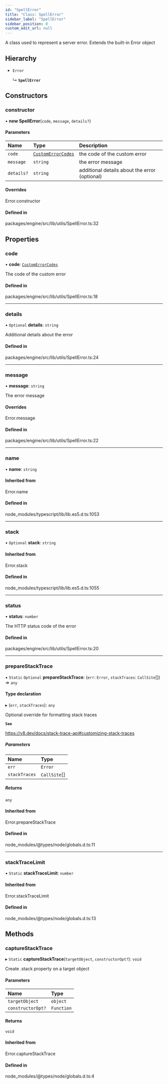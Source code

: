 ```yaml
---
id: "SpellError"
title: "Class: SpellError"
sidebar_label: "SpellError"
sidebar_position: 0
custom_edit_url: null
---
```


A class used to represent a server error. Extends the built-in Error object

## Hierarchy

- `Error`

  ↳ **`SpellError`**

## Constructors

### constructor

• **new SpellError**(`code`, `message`, `details?`)

#### Parameters

| Name | Type | Description |
| :------ | :------ | :------ |
| `code` | [`CustomErrorCodes`](../#customerrorcodes) | the code of the custom error |
| `message` | `string` | the error message |
| `details?` | `string` | additional details about the error (optional) |

#### Overrides

Error.constructor

#### Defined in

packages/engine/src/lib/utils/SpellError.ts:32

## Properties

### code

• **code**: [`CustomErrorCodes`](../#customerrorcodes)

The code of the custom error

#### Defined in

packages/engine/src/lib/utils/SpellError.ts:18

___

### details

• `Optional` **details**: `string`

Additional details about the error

#### Defined in

packages/engine/src/lib/utils/SpellError.ts:24

___

### message

• **message**: `string`

The error message

#### Overrides

Error.message

#### Defined in

packages/engine/src/lib/utils/SpellError.ts:22

___

### name

• **name**: `string`

#### Inherited from

Error.name

#### Defined in

node_modules/typescript/lib/lib.es5.d.ts:1053

___

### stack

• `Optional` **stack**: `string`

#### Inherited from

Error.stack

#### Defined in

node_modules/typescript/lib/lib.es5.d.ts:1055

___

### status

• **status**: `number`

The HTTP status code of the error

#### Defined in

packages/engine/src/lib/utils/SpellError.ts:20

___

### prepareStackTrace

▪ `Static` `Optional` **prepareStackTrace**: (`err`: `Error`, `stackTraces`: `CallSite`[]) => `any`

#### Type declaration

▸ (`err`, `stackTraces`): `any`

Optional override for formatting stack traces

**`See`**

https://v8.dev/docs/stack-trace-api#customizing-stack-traces

##### Parameters

| Name | Type |
| :------ | :------ |
| `err` | `Error` |
| `stackTraces` | `CallSite`[] |

##### Returns

`any`

#### Inherited from

Error.prepareStackTrace

#### Defined in

node_modules/@types/node/globals.d.ts:11

___

### stackTraceLimit

▪ `Static` **stackTraceLimit**: `number`

#### Inherited from

Error.stackTraceLimit

#### Defined in

node_modules/@types/node/globals.d.ts:13

## Methods

### captureStackTrace

▸ `Static` **captureStackTrace**(`targetObject`, `constructorOpt?`): `void`

Create .stack property on a target object

#### Parameters

| Name | Type |
| :------ | :------ |
| `targetObject` | `object` |
| `constructorOpt?` | `Function` |

#### Returns

`void`

#### Inherited from

Error.captureStackTrace

#### Defined in

node_modules/@types/node/globals.d.ts:4
